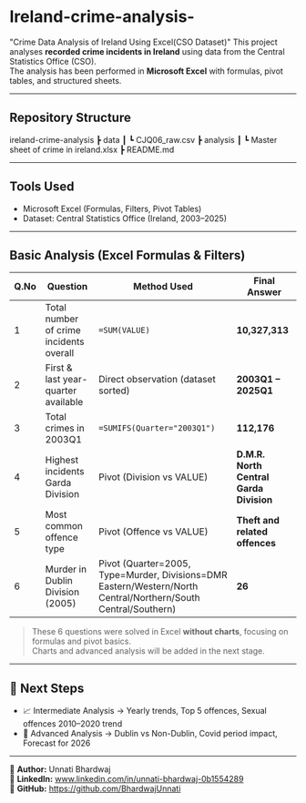 # Ireland-crime-analysis-
"Crime Data Analysis of Ireland Using Excel(CSO Dataset)"
This project analyses **recorded crime incidents in Ireland** using data from the Central Statistics Office (CSO).  
The analysis has been performed in **Microsoft Excel** with formulas, pivot tables, and structured sheets.  

---

##  Repository Structure
ireland-crime-analysis
┣ data
┃ ┗ CJQ06_raw.csv
┣  analysis
┃ ┗ Master sheet of crime in ireland.xlsx
┣ README.md

---

##  Tools Used
- Microsoft Excel (Formulas, Filters, Pivot Tables)
- Dataset: Central Statistics Office (Ireland, 2003–2025)

---

##  Basic Analysis (Excel Formulas & Filters)

| Q.No | Question | Method Used | Final Answer |
|------|-----------|-------------|--------------|
| 1 | Total number of crime incidents overall | `=SUM(VALUE)` | **10,327,313** |
| 2 | First & last year-quarter available | Direct observation (dataset sorted) | **2003Q1 – 2025Q1** |
| 3 | Total crimes in 2003Q1 | `=SUMIFS(Quarter="2003Q1")` | **112,176** |
| 4 | Highest incidents Garda Division | Pivot (Division vs VALUE) | **D.M.R. North Central Garda Division** |
| 5 | Most common offence type | Pivot (Offence vs VALUE) | **Theft and related offences** |
| 6 | Murder in Dublin Division (2005) | Pivot (Quarter=2005, Type=Murder, Divisions=DMR Eastern/Western/North Central/Northern/South Central/Southern) | **26** |

> These 6 questions were solved in Excel **without charts**, focusing on formulas and pivot basics.  
> Charts and advanced analysis will be added in the next stage.

---

## 📌 Next Steps
- 📈 Intermediate Analysis → Yearly trends, Top 5 offences, Sexual offences 2010–2020 trend  
- 🔎 Advanced Analysis → Dublin vs Non-Dublin, Covid period impact, Forecast for 2026  

---

📍 **Author:** Unnati Bhardwaj  
📍 **LinkedIn:** www.linkedin.com/in/unnati-bhardwaj-0b1554289  
📍 **GitHub:**   https://github.com/BhardwajUnnati
